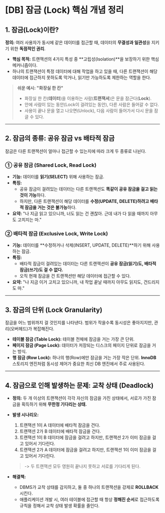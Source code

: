 # [DB] 잠금 (Lock) 핵심 개념 정리

## 1. 잠금(Lock)이란?

**정의:** 여러 사용자가 동시에 같은 데이터를 접근할 때, 데이터의 **무결성과 일관성**을 지키기 위한 **독점적인 권리**.

-   **핵심 목적:** 트랜잭션의 4가지 특성 중 **고립성(Isolation)**을 보장하기 위한 핵심 메커니즘이다.
-   하나의 트랜잭션이 특정 데이터에 대해 작업을 하고 있을 때, 다른 트랜잭션이 해당 데이터에 접근하지 못하도록 막거나, 읽기만 가능하도록 제한하는 역할을 한다.

> **쉬운 예시: "화장실 한 칸"**
> -   화장실 한 칸(**데이터**)을 이용하는 사람(**트랜잭셔**)은 문을 잠근다(**Lock**).
> -   안에 사람이 있는 동안(Lock이 걸려있는 동안), 다른 사람은 들어갈 수 없다.
> -   사용이 끝나 문을 열고 나오면(Unlock), 다음 사람이 들어가서 다시 문을 잠글 수 있다.

---

## 2. 잠금의 종류: 공유 잠금 vs 배타적 잠금

잠금은 다른 트랜잭션이 얼마나 접근할 수 있는지에 따라 크게 두 종류로 나뉜다.

### ① 공유 잠금 (Shared Lock, Read Lock)

-   **기능:** 데이터를 **읽기(SELECT)** 위해 사용하는 잠금.
-   **특징:**
    -   공유 잠금이 걸려있는 데이터는 다른 트랜잭션도 **똑같이 공유 잠금을 걸고 읽는 것이 가능**하다.
    -   하지만, 다른 트랜잭션이 해당 데이터를 **수정(UPDATE, DELETE)하려고 배타적 잠금을 거는 것은 불가능**하다.
-   **요약:** "나 지금 읽고 있으니까, 너도 읽는 건 괜찮아. 근데 내가 다 읽을 때까지 아무도 고치지는 마."

### ② 배타적 잠금 (Exclusive Lock, Write Lock)

-   **기능:** 데이터를 **수정하거나 삭제(INSERT, UPDATE, DELETE)**하기 위해 사용하는 잠금.
-   **특징:**
    -   배타적 잠금이 걸려있는 데이터는 다른 트랜잭션이 **공유 잠금(읽기)도, 배타적 잠금(쓰기)도 걸 수 없다.**
    -   오직 현재 잠금을 건 트랜잭션만 해당 데이터에 접근할 수 있다.
-   **요약:** "나 지금 이거 고치고 있으니까, 내 작업 끝날 때까지 아무도 읽지도, 건드리지도 마."

---

## 3. 잠금의 단위 (Lock Granularity)

잠금을 어느 범위까지 걸 것인지를 나타낸다. 범위가 작을수록 동시성은 좋아지지만, 관리(오버헤드)가 복잡해진다.

-   **테이블 잠금 (Table Lock):** 테이블 전체에 잠금을 거는 가장 큰 단위.
-   **페이지 잠금 (Page Lock):** 데이터가 저장되는 디스크의 페이지 단위로 잠금을 거는 방식.
-   **행 잠금 (Row Lock):** 하나의 행(Row)에만 잠금을 거는 가장 작은 단위. **InnoDB** 스토리지 엔진처럼 동시성 제어가 중요한 최신 DB 엔진에서 주로 사용된다.

---

## 4. 잠금으로 인해 발생하는 문제: 교착 상태 (Deadlock)

-   **정의:** 두 개 이상의 트랜잭션이 각각 자신의 잠금을 가진 상태에서, 서로가 가진 잠금을 획득하기 위해 **무한정 기다리는 상태.**
-   **발생 시나리오:**
    1.  트랜잭션 1이 A 데이터에 배타적 잠금을 건다.
    2.  트랜잭션 2가 B 데이터에 배타적 잠금을 건다.
    3.  트랜잭션 1이 B 데이터에 잠금을 걸려고 하지만, 트랜잭션 2가 이미 잠금을 걸고 있어서 기다린다.
    4.  트랜잭션 2가 A 데이터에 잠금을 걸려고 하지만, 트랜잭션 1이 이미 잠금을 걸고 있어서 기다린다.
    > -> 두 트랜잭션 모두 영원히 끝나지 못하고 서로를 기다리게 된다.

-   **해결책:**
    -   DBMS가 교착 상태를 감지하고, 둘 중 하나의 트랜잭션을 강제로 **ROLLBACK** 시킨다.
    -   애플리케이션 개발 시, 여러 테이블에 접근할 때 항상 **정해진 순서**로 접근하도록 규칙을 정해서 교착 상태 발생 확률을 줄인다.
